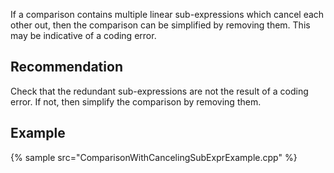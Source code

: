 If a comparison contains multiple linear sub-expressions which cancel each other out, then the comparison can be simplified by removing them. This may be indicative of a coding error.


## Recommendation
Check that the redundant sub-expressions are not the result of a coding error. If not, then simplify the comparison by removing them.


## Example
{% sample src="ComparisonWithCancelingSubExprExample.cpp" %}
